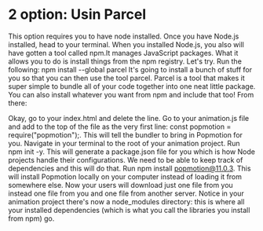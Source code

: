 # 2 option: Usin Parcel
This option requires you to have node installed.
Once you have Node.js installed, head to your terminal. When you installed Node.js, you also will have gotten a tool called npm.It manages JavaScript packages. What it allows you to do is install things from the npm registry. Let's try. Run the following:
npm install --global parcel
It's going to install a bunch of stuff for you so that you can then use the tool parcel. Parcel is a tool that makes it super simple to bundle all of your code together into one neat little package. You can also install whatever you want from npm and include that too! From there:

Okay, go to your index.html and delete the <script src="https://unpkg.com/popmotion@11.0.3/dist/popmotion.global.min.js"></script> line.
Go to your animation.js file and add to the top of the file as the very first line: const popmotion = require("popmotion");. This will tell the bundler to bring in Popmotion for you.
Navigate in your terminal to the root of your animation project. Run npm init -y. This will generate a package.json file for you which is how Node projects handle their configurations. We need to be able to keep track of dependencies and this will do that.
Run npm install popmotion@11.0.3. This will install Popmotion locally on your computer instead of loading it from somewhere else. Now your users will download just one file from you instead one file from you and one file from another server. Notice in your animation project there's now a node_modules directory: this is where all your installed dependencies (which is what you call the libraries you install from npm) go.
